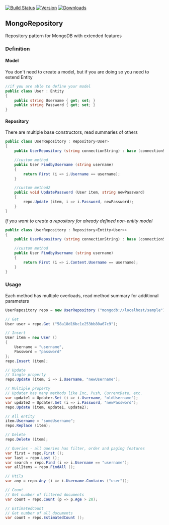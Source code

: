 
[![Build Status](https://dev.azure.com/doxalabs/Mongo%20Repository/_apis/build/status/fatihyildizhan.MongoRepository?branchName=master)](https://dev.azure.com/doxalabs/Mongo%20Repository/_build/latest?definitionId=20&branchName=master)
[![Version](https://img.shields.io/nuget/v/Repository.Mongo.svg?style=flat-square)](https://www.nuget.org/packages/Repository.Mongo)
[![Downloads](https://img.shields.io/nuget/dt/Repository.Mongo.svg?style=flat-square)](https://www.nuget.org/packages/Repository.Mongo)

## MongoRepository
Repository pattern for MongoDB with extended features

### Definition

#### Model
You don't need to create a model, but if you are doing so you need to extend Entity
```csharp
//if you are able to define your model
public class User : Entity 
{
    public string Username { get; set; }
    public string Password { get; set; }
}	
```

#### Repository
There are multiple base constructors, read summaries of others
```csharp
public class UserRepository : Repository<User> 
{
    public UserRepository (string connectionString) : base (connectionString) { }

    //custom method
    public User FindbyUsername (string username) 
    {
        return First (i => i.Username == username);
    }

    //custom method2
    public void UpdatePassword (User item, string newPassword) 
    {
        repo.Update (item, i => i.Password, newPassword);
    }
}
```

*If you want to create a repository for already defined non-entity model*
```csharp
public class UserRepository : Repository<Entity<User>> 
{
    public UserRepository (string connectionString) : base (connectionString) { }

    //custom method
    public User FindbyUsername (string username) 
    {
        return First (i => i.Content.Username == username);
    }
}	
```

### Usage

Each method has multiple overloads, read method summary for additional parameters

```csharp
UserRepository repo = new UserRepository ("mongodb://localhost/sample")

// Get
User user = repo.Get ("58a18d16bc1e253bb80a67c9");

// Insert
User item = new User () 
{
    Username = "username",
    Password = "password"
};
repo.Insert (item);

// Update
// Single property
repo.Update (item, i => i.Username, "newUsername");

// Multiple property
// Updater has many methods like Inc, Push, CurrentDate, etc.
var update1 = Updater.Set (i => i.Username, "oldUsername");
var update2 = Updater.Set (i => i.Password, "newPassword");
repo.Update (item, update1, update2);

// All entity
item.Username = "someUsername";
repo.Replace (item);

// Delete
repo.Delete (item);

// Queries - all queries has filter, order and paging features
var first = repo.First ();
var last = repo.Last ();
var search = repo.Find (i => i.Username == "username");
var allItems = repo.FindAll ();

// Utils
var any = repo.Any (i => i.Username.Contains ("user"));

// Count
// Get number of filtered documents
var count = repo.Count (p => p.Age > 20);

// EstimatedCount
// Get number of all documents
var count = repo.EstimatedCount ();
```
